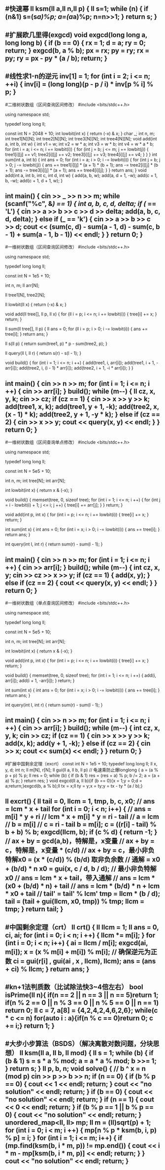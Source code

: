 #快速幂 
ll ksm(ll a,ll n,ll p)
{
    ll s=1;
    while (n)
    {
        if (n&1) s=(s*a)%p;
        a=(a*a)%p;
        n=n>>1;
    }
    return s;
}
-
#扩展欧几里得(exgcd)
void exgcd(long long a, long long b)
{
	if (b == 0)
	{
		rx = 1;
		d = a;
		ry = 0;
		return;
	}
	exgcd(b, a % b);
	px = rx;
	py = ry;
	rx = py;
	ry = px - py * (a / b);
	return;
}
-

#线性求1-n的逆元
inv[1] = 1;
for (int i = 2; i <= n; ++i) {
  inv[i] = (long long)(p - p / i) * inv[p % i] % p;
}
-

#二维树状数组（区间查询区间修改）
#include <bits/stdc++.h>

using namespace std;

typedef long long ll;

const int N = 2048 + 10;
int lowbit(int x)
{
	return (-x) & x;
}
char _;
int n, m;
int tree1[N][N];
int tree2[N][N];
int tree3[N][N];
int tree4[N][N];
void add(int a, int b, int w)
{
	int v1 = w;
	int v2 = w * a;
	int v3 = w * b;
	int v4 = w * a * b;
	for (int i = a; i <= n; i += lowbit(i))
	{
		for (int j = b; j <= m; j += lowbit(j))
		{
			tree1[i][j] += v1;
			tree2[i][j] += v2;
			tree3[i][j] += v3;
			tree4[i][j] += v4;
		}
	}
}
int sum(int a, int b)
{
	int ans = 0;
	for (int i = a; i > 0; i -= lowbit(i))
	{
		for (int j = b; j > 0; j -= lowbit(j))
		{
			ans += tree1[i][j] * (a + 1) * (b + 1);
			ans -= tree2[i][j] * (b + 1);
			ans -= tree3[i][j] * (a + 1);
			ans += tree4[i][j];
		}
	}
	return ans;
}
void add(int a, int b, int c, int d, int w)
{
	add(a, b, w);
	add(a, d + 1, -w);
	add(c + 1, b, -w);
	add(c + 1, d + 1, w);
}

int main()
{
	cin >> _ >> n >> m;
	while (scanf("%c", &_) == 1)
	{
		int a, b, c, d, delta;
		if (_ == 'L')
		{
			cin >> a >> b >> c >> d >> delta;
			add(a, b, c, d, delta);
		}
		else if (_ == 'k')
		{
			cin >> a >> b >> c >> d;
			cout << (sum(c, d) - sum(a - 1, d) - sum(c, b - 1) + sum(a - 1, b - 1)) << endl;
		}
	}
	return 0;
}
-

#一维树状数组（区间查询区间修改）
#include <bits/stdc++.h>

using namespace std;

typedef long long ll;

const int N = 1e5 + 10;

int n, m;
ll arr[N];

ll tree1[N], tree2[N];

ll lowbit(ll x)
{
	return (-x) & x;
}

void add(ll tree[], ll p, ll x)
{
	for (ll i = p; i <= n; i += lowbit(i))
	{
		tree[i] += x;
	}
	return;
}

ll sum(ll tree[], ll p)
{
	ll ans = 0;
	for (ll i = p; i > 0; i -= lowbit(i))
	{
		ans += tree[i];
	}
	return ans;
}

ll s(ll p)
{
	return sum(tree1, p) * p - sum(tree2, p);
}

ll query(ll l, ll r)
{
	return s(r) - s(l - 1);
}

void build()
{
	for (int i = 1; i <= n; i ++)
	{
		add(tree1, i, arr[i]);
		add(tree1, i + 1, -arr[i]);
		add(tree2, i, (i - 1) * arr[i]);
		add(tree2, i + 1, -i * arr[i]);
	}
}


int main()
{
	cin >> n >> m;
	for (int i = 1; i <= n; i ++)
	{
		cin >> arr[i];
	}
	build();
	while (m--)
	{
		ll cz, x, y, k;
		cin >> cz;
		if (cz == 1)
		{
			cin >> x >> y >> k;
			add(tree1, x, k);
			add(tree1, y + 1, -k);
			add(tree2, x, (x - 1) * k);
			add(tree2, y + 1, -y * k);
		}
		else if (cz == 2)
		{
			cin >> x >> y;
			cout << query(x, y) << endl;
		}
	}
	return 0;
}
-

#一维树状数组（区间查询单点修改）
#include <bits/stdc++.h>

using namespace std;

typedef long long ll;

const int N = 5e5 + 10;

int n, m;
int tree[N];
int arr[N];

int lowbit(int x)
{
	return x & (-x);
}

void build()
{
	memset(tree, 0, sizeof tree);
	for (int i = 1; i <= n; i ++)
	{
		for (int j = i - lowbit(i) + 1; j <= i; j ++)
		{
			tree[i] += arr[j];
		}
	}
	return;
}

void add(int p, int x)
{
	for (int i = p; i <= n; i += lowbit(i))
	{
		tree[i] += x;
	}
	return;
}

int sum(int x)
{
	int ans = 0;
	for (int i = x; i > 0; i -= lowbit(i))
	{
		ans += tree[i];
	}
	return ans;
}

int query(int l, int r)
{
	return sum(r) - sum(l - 1);
}


int main()
{
	cin >> n >> m;
	for (int i = 1; i <= n; i ++)
	{
		cin >> arr[i];
	}
	build();
	while (m--)
	{
		int cz, x, y;
		cin >> cz >> x >> y;
		if (cz == 1)
		{
			add(x, y);
		}
		else if (cz == 2)
		{
			cout << query(x, y) << endl;
		}
	}
	return 0;
}
-

#一维树状数组（单点查询区间修改）
#include <bits/stdc++.h>

using namespace std;

typedef long long ll;

const int N = 5e5 + 10;

int n, m;
int tree[N];
int arr[N];

int lowbit(int x)
{
	return x & (-x);
}

void add(int p, int x)
{
	for (int i = p; i <= n; i += lowbit(i))
	{
		tree[i] += x;
	}
	return;
}

void build()
{
	memset(tree, 0, sizeof tree);
	for (int i = 1; i <= n; i ++)
	{
		add(i, arr[i]);
		add(i + 1, -arr[i]);
	}
	return;
}



int sum(int x)
{
	int ans = 0;
	for (int i = x; i > 0; i -= lowbit(i))
	{
		ans += tree[i];
	}
	return ans;
}

int query(int l, int r)
{
	return sum(r) - sum(l - 1);
}


int main()
{
	cin >> n >> m;
	for (int i = 1; i <= n; i ++)
	{
		cin >> arr[i];
	}
	build();
	while (m--)
	{
		int cz, x, y, k;
		cin >> cz;
		if (cz == 1)
		{
			cin >> x >> y >> k;
			add(x, k);
			add(y + 1, -k);
		}
		else if (cz == 2)
		{
			cin >> x;
			cout << sum(x) << endl;
		}
	}
	return 0;
}
-
#扩展中国剩余定理（excrt）
const int N = 1e5 + 10;
typedef long long ll;
ll x, y, d;
int n;
ll m[N], r[N];
ll gui(ll a, ll b, ll p) // 龟速乘防止爆longlong
{
	a = (a % p + p) % p;
	ll res = 0;
	while (b)
	{
		if (b & 1)
			res = (res + a) % p;
		b /= 2;
		a = (a + a) % p;
	}
	return res;
}
void exgcd(ll a, ll b){if (b == 0){x = 1;y = 0;d = a;return;}exgcd(b, a % b);ll tx = x;ll ty = y;x = ty;y = tx - ty * (a / b);}

ll excrt()
{
	ll tail = 0, llcm = 1, tmp, b, c, x0;
	// ans = lcm * x + tail
	for (int i = 0; i < n; i++)
	{
		// ans = m[i] * y + ri
		// lcm * x + m[i] * y = ri - tail
		// a = lcm
		// b = m[i]
		// c = ri - tail
		b = m[i];
		c = ((r[i] - tail) % b + b) % b;
		exgcd(llcm, b);
		if (c % d)
		{
			return -1;
		}
		// ax + by = gcd(a,b)，特解是，x变量
		// ax + by = c，特解是，x变量 * (c/d)
		// ax + by = c，最小非负特解x0 = (x * (c/d)) % (b/d) 取非负余数
		// 通解 = x0 + (b/d) * n
		x0 = gui(x, c / d, b / d);
	    // 最小非负特解x0
		// ans = lcm * x + tail，带入通解
		// ans = lcm * (x0 + (b/d) * n) + tail
		// ans = lcm * (b/d) * n + lcm * x0 + tail
		// tail' = tail' % lcm'
		tmp = llcm * (b / d);
		tail = (tail + gui(llcm, x0, tmp)) % tmp;
		llcm = tmp;
	}
	return tail;
}
-
#中国剩余定理（crt）
ll crt()
{
	ll llcm = 1;
	ll ans = 0, ci, ai;
	for (int i = 0; i < n; i ++)
	{
		llcm *= m[i];
	}
	for (int i = 0; i < n; i++)
	{
		ai = llcm / m[i];
		exgcd(ai, m[i]);
		x = (x % m[i] + m[i]) % m[i]; // 确保逆元为正数
		ci = gui(r[i] , gui(ai , x , llcm), llcm);
		ans = (ans + ci) % llcm;
	}
	return ans;
}
-
#kn+1法判质数（比试除法快3~4倍左右）
bool isPrime(ll n){
    if(n == 2 || n == 3 || n == 5)return 1;
    if(n % 2 == 0 || n % 3 == 0 || n % 5 == 0 || n == 1) return 0;
    ll c = 7, a[8] = {4,2,4,2,4,6,2,6};
    while(c * c <= n) for(auto i : a){if(n % c == 0)return 0; c += i;}
    return 1;
}
-
#大步小步算法（BSDS）（解决离散对数问题，分块思想）
ll ksm(ll a, ll b, ll mod)
{
	ll s = 1;
	while (b)
	{
		if (b & 1)
			s = s * a % mod;
		a = a * a % mod;
		b >>= 1;
	}
	return s;
}
ll p, b, n;
void solve()
{
	// b ^ x = n (mod p)
	cin >> p >> b >> n;
	if (n == 0)
	{
		if (b % p == 0)
		{
			cout << 1 << endl;
			return;
		}
		cout << "no solution" << endl;
		return;
	}
	if (b == 0)
	{
		cout << "no solution" << endl;
		return;
	}
	if (n == 1)
	{
		cout << 0 << endl;
		return;
	}
	if (b % p == 1 || b % p == 0)
	{
		cout << "no solution" << endl;
		return;
	}
	unordered_map<ll, ll> mp;
	ll m = (ll)sqrt(p) + 1;
	for (int i = 0; i < m; i ++)
	{
		mp[n % p * ksm(b, i, p) % p] = i;
	}
	for (int i = 1; i <= m; i++)
	{
		if (mp.find(ksm(b, i * m, p)) != mp.end())
		{
			cout << i * m - mp[ksm(b, i * m, p)] << endl;
			return;
		}
	}
	cout << "no solution" << endl;
	return;
}
-
